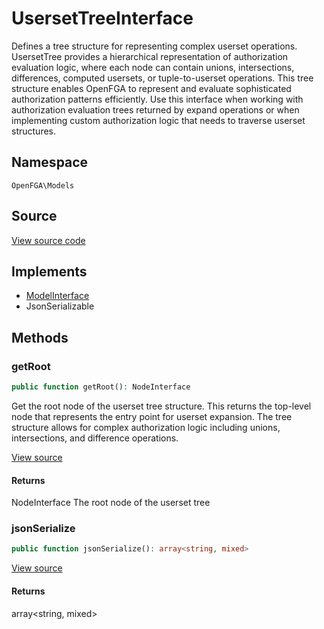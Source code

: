 # UsersetTreeInterface

Defines a tree structure for representing complex userset operations. UsersetTree provides a hierarchical representation of authorization evaluation logic, where each node can contain unions, intersections, differences, computed usersets, or tuple-to-userset operations. This tree structure enables OpenFGA to represent and evaluate sophisticated authorization patterns efficiently. Use this interface when working with authorization evaluation trees returned by expand operations or when implementing custom authorization logic that needs to traverse userset structures.

## Namespace
`OpenFGA\Models`

## Source
[View source code](https://github.com/evansims/openfga-php/blob/main/src/Models/UsersetTreeInterface.php)

## Implements
* [ModelInterface](ModelInterface.md)
* JsonSerializable



## Methods
### getRoot


```php
public function getRoot(): NodeInterface
```

Get the root node of the userset tree structure. This returns the top-level node that represents the entry point for userset expansion. The tree structure allows for complex authorization logic including unions, intersections, and difference operations.

[View source](https://github.com/evansims/openfga-php/blob/main/src/Models/UsersetTreeInterface.php#L33)


#### Returns
NodeInterface
 The root node of the userset tree

### jsonSerialize


```php
public function jsonSerialize(): array<string, mixed>
```


[View source](https://github.com/evansims/openfga-php/blob/main/src/Models/UsersetTreeInterface.php#L39)


#### Returns
array&lt;string, mixed&gt;

